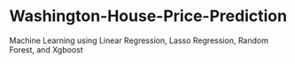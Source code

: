 # Washington-House-Price-Prediction
Machine Learning using Linear Regression, Lasso Regression, Random Forest, and Xgboost

